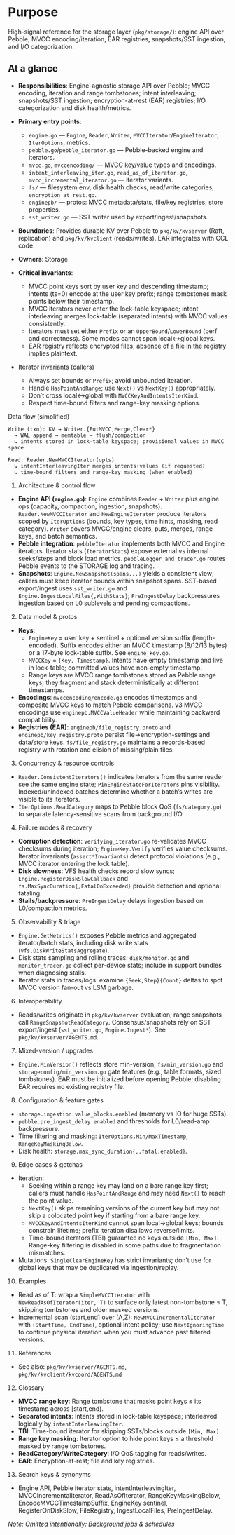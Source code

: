 # Purpose
High-signal reference for the storage layer (`pkg/storage/`): engine API over Pebble, MVCC encoding/iteration, EAR registries, snapshots/SST ingestion, and I/O categorization.

## At a glance

- **Responsibilities**: Engine-agnostic storage API over Pebble; MVCC encoding, iteration and range tombstones; intent interleaving; snapshots/SST ingestion; encryption-at-rest (EAR) registries; I/O categorization and disk health/metrics.
- **Primary entry points**:
  - `engine.go` — `Engine`, `Reader`, `Writer`, `MVCCIterator`/`EngineIterator`, `IterOptions`, metrics.
  - `pebble.go`/`pebble_iterator.go` — Pebble-backed engine and iterators.
  - `mvcc.go`, `mvccencoding/` — MVCC key/value types and encodings.
  - `intent_interleaving_iter.go`, `read_as_of_iterator.go`, `mvcc_incremental_iterator.go` — iterator variants.
  - `fs/` — filesystem env, disk health checks, read/write categories; `encryption_at_rest.go`.
  - `enginepb/` — protos: MVCC metadata/stats, file/key registries, store properties.
  - `sst_writer.go` — SST writer used by export/ingest/snapshots.
- **Boundaries**: Provides durable KV over Pebble to `pkg/kv/kvserver` (Raft, replication) and `pkg/kv/kvclient` (reads/writes). EAR integrates with CCL code.
- **Owners**: Storage
- **Critical invariants**:
  - MVCC point keys sort by user key and descending timestamp; intents (ts=0) encode at the user key prefix; range tombstones mask points below their timestamp.
  - MVCC iterators never enter the lock-table keyspace; intent interleaving merges lock-table (separated intents) with MVCC values consistently.
  - Iterators must set either `Prefix` or an `UpperBound`/`LowerBound` (perf and correctness). Some modes cannot span local↔global keys.
  - EAR registry reflects encrypted files; absence of a file in the registry implies plaintext.

- Iterator invariants (callers)
  - Always set bounds or `Prefix`; avoid unbounded iteration.
  - Handle `HasPointAndRange`; use `Next()` vs `NextKey()` appropriately.
  - Don’t cross local↔global with `MVCCKeyAndIntentsIterKind`.
  - Respect time-bound filters and range-key masking options.

Data flow (simplified)

```
Write (txn): KV → Writer.{PutMVCC,Merge,Clear*}
  → WAL append → memtable → flush/compaction
  ↳ intents stored in lock-table keyspace; provisional values in MVCC space

Read: Reader.NewMVCCIterator(opts)
  ↳ intentInterleavingIter merges intents+values (if requested)
  ↳ time-bound filters and range-key masking (when enabled)
```

1) Architecture & control flow

- **Engine API (`engine.go`)**: `Engine` combines `Reader` + `Writer` plus engine ops (capacity, compaction, ingestion, snapshots). `Reader.NewMVCCIterator` and `NewEngineIterator` produce iterators scoped by `IterOptions` (bounds, key types, time hints, masking, read category). `Writer` covers MVCC/engine clears, puts, merges, range keys, and batch semantics.
- **Pebble integration**: `pebbleIterator` implements both MVCC and Engine iterators. Iterator stats (`IteratorStats`) expose external vs internal seeks/steps and block load metrics. `pebbleLogger_and_tracer.go` routes Pebble events to the STORAGE log and tracing.
- **Snapshots**: `Engine.NewSnapshot(spans...)` yields a consistent view; callers must keep iterator bounds within snapshot spans. SST-based export/ingest uses `sst_writer.go` and `Engine.IngestLocalFiles{,WithStats}`; `PreIngestDelay` backpressures ingestion based on L0 sublevels and pending compactions.

2) Data model & protos

- **Keys**:
  - `EngineKey` = user key + sentinel + optional version suffix (length-encoded). Suffix encodes either an MVCC timestamp (8/12/13 bytes) or a 17-byte lock-table suffix. See `engine_key.go`.
  - `MVCCKey` = `{Key, Timestamp}`. Intents have empty timestamp and live in lock-table; committed values have non-empty timestamp.
  - Range keys are MVCC range tombstones stored as Pebble range keys; they fragment and stack deterministically at different timestamps.
- **Encodings**: `mvccencoding/encode.go` encodes timestamps and composite MVCC keys to match Pebble comparisons. v3 MVCC encodings use `enginepb.MVCCValueHeader` while maintaining backward compatibility.
- **Registries (EAR)**: `enginepb/file_registry.proto` and `enginepb/key_registry.proto` persist file→encryption-settings and data/store keys. `fs/file_registry.go` maintains a records-based registry with rotation and elision of missing/plain files.

3) Concurrency & resource controls

- `Reader.ConsistentIterators()` indicates iterators from the same reader see the same engine state; `PinEngineStateForIterators` pins visibility. Indexed/unindexed batches determine whether a batch’s writes are visible to its iterators.
- `IterOptions.ReadCategory` maps to Pebble block QoS (`fs/category.go`) to separate latency-sensitive scans from background I/O.

4) Failure modes & recovery

- **Corruption detection**: `verifying_iterator.go` re-validates MVCC checksums during iteration; `EngineKey.Verify` verifies value checksums. Iterator invariants (`assert*Invariants`) detect protocol violations (e.g., MVCC iterator entering the lock table).
- **Disk slowness**: VFS health checks record slow syncs; `Engine.RegisterDiskSlowCallback` and `fs.MaxSyncDuration{,FatalOnExceeded}` provide detection and optional fataling.
- **Stalls/backpressure**: `PreIngestDelay` delays ingestion based on L0/compaction metrics.

5) Observability & triage

- `Engine.GetMetrics()` exposes Pebble metrics and aggregated iterator/batch stats, including disk write stats (`vfs.DiskWriteStatsAggregate`).
- Disk stats sampling and rolling traces: `disk/monitor.go` and `monitor_tracer.go` collect per-device stats; include in support bundles when diagnosing stalls.
- Iterator stats in traces/logs: examine `{Seek,Step}{Count}` deltas to spot MVCC version fan-out vs LSM garbage.

6) Interoperability

- Reads/writes originate in `pkg/kv/kvserver` evaluation; range snapshots call `RangeSnapshotReadCategory`. Consensus/snapshots rely on SST export/ingest (`sst_writer.go`, `Engine.Ingest*`). See `pkg/kv/kvserver/AGENTS.md`.

7) Mixed-version / upgrades

- `Engine.MinVersion()` reflects store min-version; `fs/min_version.go` and `storageconfig/min_version.go` gate features (e.g., table formats, sized tombstones). EAR must be initialized before opening Pebble; disabling EAR requires no existing registry file.

8) Configuration & feature gates

- `storage.ingestion.value_blocks.enabled` (memory vs IO for huge SSTs).
- `pebble.pre_ingest_delay.enabled` and thresholds for L0/read-amp backpressure.
- Time filtering and masking: `IterOptions.Min/MaxTimestamp`, `RangeKeyMaskingBelow`.
- Disk health: `storage.max_sync_duration{,.fatal.enabled}`.

9) Edge cases & gotchas

- Iteration:
  - Seeking within a range key may land on a bare range key first; callers must handle `HasPointAndRange` and may need `Next()` to reach the point value.
  - `NextKey()` skips remaining versions of the current key but may not skip a colocated point key if starting from a bare range key.
  - `MVCCKeyAndIntentsIterKind` cannot span local→global keys; bounds constrain lifetime; prefix iteration disallows reverse/limits.
  - Time-bound iterators (TBI) guarantee no keys outside `[Min, Max]`. Range-key filtering is disabled in some paths due to fragmentation mismatches.
- Mutations: `SingleClearEngineKey` has strict invariants; don’t use for global keys that may be duplicated via ingestion/replay.

10) Examples

- Read as of T: wrap a `SimpleMVCCIterator` with `NewReadAsOfIterator(iter, T)` to surface only latest non-tombstone ≤ T, skipping tombstones and older masked versions.
- Incremental scan (start,end] over [A,Z): `NewMVCCIncrementalIterator` with `(StartTime, EndTime]`, optional intent policy; use `NextIgnoringTime` to continue physical iteration when you must advance past filtered versions.

11) References

- See also: `pkg/kv/kvserver/AGENTS.md`, `pkg/kv/kvclient/kvcoord/AGENTS.md`

12) Glossary

- **MVCC range key**: Range tombstone that masks point keys ≤ its timestamp across [start,end).
- **Separated intents**: Intents stored in lock-table keyspace; interleaved logically by `intentInterleavingIter`.
- **TBI**: Time-bound iterator for skipping SSTs/blocks outside `[Min, Max]`.
- **Range key masking**: Iterator option to hide point keys ≤ a threshold masked by range tombstones.
- **ReadCategory/WriteCategory**: I/O QoS tagging for reads/writes.
- **EAR**: Encryption-at-rest; file and key registries.

13) Search keys & synonyms

- Engine API, Pebble iterator stats, intentInterleavingIter, MVCCIncrementalIterator, ReadAsOfIterator, RangeKeyMaskingBelow, EncodeMVCCTimestampSuffix, EngineKey sentinel, RegisterOnDiskSlow, FileRegistry, IngestLocalFiles, PreIngestDelay.

_Note: Omitted intentionally: Background jobs & schedules_
